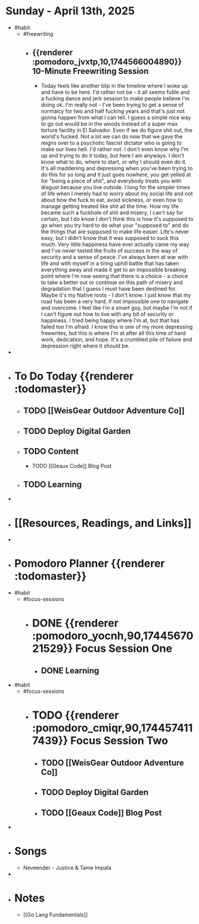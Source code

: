 # Sunday - April 13th, 2025
- #habit
	- #freewriting
		- ## {{renderer :pomodoro_jvxtp,10,1744566004890}} 10-Minute Freewriting Session
			- Today feels like another blip in the timeline where I woke up and have to be here. I'd rather not be - it all seems futile and a fucking dance and jerk session to make people believe I'm doing ok. I'm really not - I've been trying to get a sense of normalcy for two and half fucking years and that's just not gonna happen from what I can tell. I guess a simple nice way to go out would be in the woods instead of a super max torture facility in El Salvador. Even if we do figure shit out, the world's fucked. Not a lot we can do now that we gave the reigns over to a psychotic fascist dictator who is going to make our lives hell. I'd rather not. I don't even know why I'm up and trying to do it today, but here I am anyways. I don't know what to do, where to start, or why I should even do it. It's all maddening and depressing when you've been trying to do this for so long and it just goes nowhere, you get yelled at for "being a piece of shit", and everybody treats you with disgust because you live outside. I long for the simpler times of life when I merely had to worry about my social life and not about how the fuck to eat, avoid sickness, or even how to manage getting treated like shit all the time. How my life became such a fuckhole of shit and misery, I can't say for certain, but I do know I don't think this is how it's supposed to go when you try hard to do what your "supposed to" and do the things that are supposed to make life easier. Life's never easy, but I didn't know that it was supposed to suck this much. Very little happiness have ever actually came my way and I've never tasted the fruits of success in the way of security and a sense of peace. I've always been at war with life and with myself in a tiring uphill battle that has taken everything away and made it get to an impossible breaking point where I'm now seeing that there is a choice - a choice to take a better out or continue on this path of misery and degradation that I guess I must have been destined for. Maybe it's my Native roots - I don't know. I just know that my road has been a very hard, if not impossible one to navigate and overcome. I feel like I'm a smart guy, but maybe I'm not if I can't figure out how to live with any bit of security or happiness. I tried being happy where I'm at, but that has failed too I'm afraid. I know this is one of my more depressing freewrites, but this is where I'm at after all this time of hard work, dedication, and hope. It's a crumbled pile of failure and depression right where it should be.
-
- # To Do Today {{renderer :todomaster}}
	- ## TODO [[WeisGear Outdoor Adventure Co]]
	- ## TODO Deploy Digital Garden
	- ## TODO Content
		- TODO [[Geaux Code]] Blog Post
	- ## TODO Learning
-
- # [[Resources, Readings, and Links]]
-
- # Pomodoro Planner {{renderer :todomaster}}
- #habit
	- #focus-sessions
		- # DONE {{renderer :pomodoro_yocnh,90,1744567021529}} Focus Session One
			- ## DONE Learning
- #habit
	- #focus-sessions
		- # TODO {{renderer :pomodoro_cmiqr,90,1744574117439}} Focus Session Two
			- ## TODO [[WeisGear Outdoor Adventure Co]]
			- ## TODO Deploy Digital Garden
			- ## TODO [[Geaux Code]] Blog Post
-
- # Songs
	- Neveender - Justice & Tame Impala
-
- # Notes
	- [[Go Lang Fundamentals]]